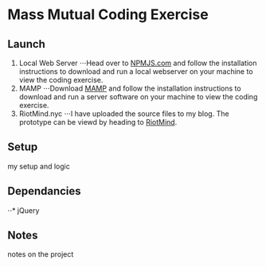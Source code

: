 # Mass Mutual Coding Exercise

## Launch
1. Local Web Server
⋅⋅⋅Head over to [NPMJS.com](https://www.npmjs.com/package/local-web-server) and follow the installation instructions to download and run a local webserver on your machine to view the coding exercise.
2. MAMP
⋅⋅⋅Download [MAMP](https://www.mamp.info/en/) and follow the installation instructions to download and run a server software on your machine to view the coding exercise.
2. RiotMind.nyc
⋅⋅⋅I have uploaded the source files to my blog. The prototype can be viewd by heading to [RiotMind](http://www.riotmind.nyc/MassMutual/index.html).
## Setup
my setup and logic
## Dependancies
⋅⋅* jQuery
## Notes
notes on the project
